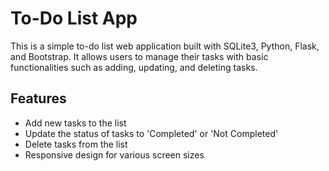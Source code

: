 # To-Do List App

This is a simple to-do list web application built with SQLite3, Python, Flask, and Bootstrap. It allows users to manage their tasks with basic functionalities such as adding, updating, and deleting tasks.

## Features

- Add new tasks to the list
- Update the status of tasks to 'Completed' or 'Not Completed'
- Delete tasks from the list
- Responsive design for various screen sizes
